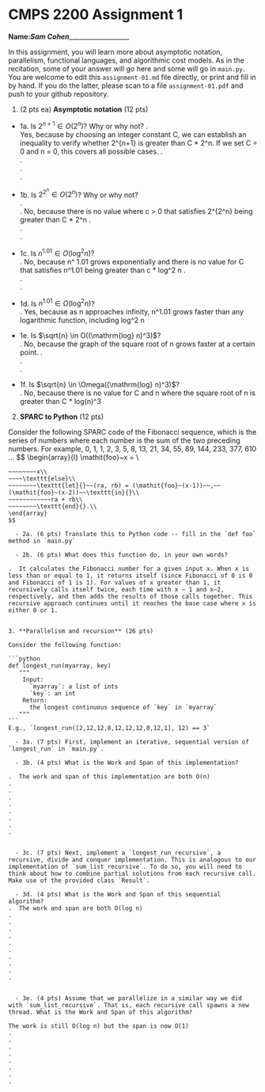 

# CMPS 2200 Assignment 1

**Name:**___Sam Cohen______________________


In this assignment, you will learn more about asymptotic notation, parallelism, functional languages, and algorithmic cost models. As in the recitation, some of your answer will go here and some will go in `main.py`. You are welcome to edit this `assignment-01.md` file directly, or print and fill in by hand. If you do the latter, please scan to a file `assignment-01.pdf` and push to your github repository. 
  
  

1. (2 pts ea) **Asymptotic notation** (12 pts)

  - 1a. Is $2^{n+1} \in O(2^n)$? Why or why not? 
.  
Yes, because by choosing an integer constant C, we can establish an inequality to verify whether 2^{n+1} is greater than C * 2^n. If we set C = 0 and n = 0, this covers all possible cases.
.  
.  
.  
. 
  - 1b. Is $2^{2^n} \in O(2^n)$? Why or why not?     
.  
.  No, because there is no value where c > 0 that satisfies 2^{2^n} being greater than C * 2^n
.  
.  
.  
  - 1c. Is $n^{1.01} \in O(\mathrm{log}^2 n)$?    
.  No, because n^ 1.01 grows exponentially and there is no value for C that satisfies n^1.01 being greater than c * log^2 n 
.  
.  
.  

  - 1d. Is $n^{1.01} \in \Omega(\mathrm{log}^2 n)$?  
.  Yes, because as n approaches infinity, n^1.01 grows faster than any logarithmic function, including log^2 n

  - 1e. Is $\sqrt{n} \in O((\mathrm{log} n)^3)$?  
.  No, because the graph of the square root of n grows faster at a certain point.
.  
.  
.  
  - 1f. Is $\sqrt{n} \in \Omega((\mathrm{log} n)^3)$?  
.  No, because there is no value for C and n where the square root of n is greater than C * log(n)^3


2. **SPARC to Python** (12 pts)

Consider the following SPARC code of the Fibonacci sequence, which is the series of numbers where each number is the sum of the two preceding numbers. For example, 0, 1, 1, 2, 3, 5, 8, 13, 21, 34, 55, 89, 144, 233, 377, 610 ... 
$$
\begin{array}{l}
\mathit{foo}~x =   \\
~~~~\texttt{if}{}~~x \le 1~~\texttt{then}{}\\
~~~~~~~~x\\   
~~~~\texttt{else}\\
~~~~~~~~\texttt{let}{}~~(ra, rb) = (\mathit{foo}~(x-1))~~,~~(\mathit{foo}~(x-2))~~\texttt{in}{}\\  
~~~~~~~~~~~~ra + rb\\  
~~~~~~~~\texttt{end}{}.\\
\end{array}
$$ 

  - 2a. (6 pts) Translate this to Python code -- fill in the `def foo` method in `main.py`  

  - 2b. (6 pts) What does this function do, in your own words?  

.  It calculates the Fibonacci number for a given input x. When x is less than or equal to 1, it returns itself (since Fibonacci of 0 is 0 and Fibonacci of 1 is 1). For values of x greater than 1, it recursively calls itself twice, each time with x − 1 and x−2, respectively, and then adds the results of those calls together. This recursive approach continues until it reaches the base case where x is either 0 or 1.


3. **Parallelism and recursion** (26 pts)

Consider the following function:  

```python
def longest_run(myarray, key)
   """
    Input:
      `myarray`: a list of ints
      `key`: an int
    Return:
      the longest continuous sequence of `key` in `myarray`
   """
```
E.g., `longest_run([2,12,12,8,12,12,12,0,12,1], 12) == 3`  
 
  - 3a. (7 pts) First, implement an iterative, sequential version of `longest_run` in `main.py`.  

  - 3b. (4 pts) What is the Work and Span of this implementation?  

.  The work and span of this implementation are both O(n)
.  
.  
.  
.  
.  
.  
.  
.  


  - 3c. (7 pts) Next, implement a `longest_run_recursive`, a recursive, divide and conquer implementation. This is analogous to our implementation of `sum_list_recursive`. To do so, you will need to think about how to combine partial solutions from each recursive call. Make use of the provided class `Result`.   

  - 3d. (4 pts) What is the Work and Span of this sequential algorithm?  
.  The work and span are both O(log n)
.  
.  
.  
.  
.  
.  
.  
.  
.  
.  


  - 3e. (4 pts) Assume that we parallelize in a similar way we did with `sum_list_recursive`. That is, each recursive call spawns a new thread. What is the Work and Span of this algorithm?  

The work is still O(log n) but the span is now O(1)
.  
.  
.  
.  
.  
.  
.  
.  

